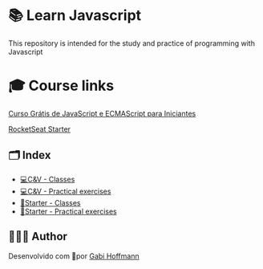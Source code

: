 # 📚 Learn Javascript

This repository is intended for the study and practice of programming with Javascript

# 🎓 Course links
   [Curso Grátis de JavaScript e ECMAScript para Iniciantes](https://www.youtube.com/playlist?list=PLHz_AreHm4dlsK3Nr9GVvXCbpQyHQl1o1)

   [RocketSeat Starter](https://rocketseat.com.br/starter)

## 🗂 Index

- [💻C&V - Classes](https://github.com/gabihoffmann/javascript-learn/tree/master/aulas-cursoemvideo)
- [💻C&V - Practical exercises](https://github.com/gabihoffmann/javascript-learn/tree/master/pratica-cursoemvideo)
- [🚀Starter - Classes](#)
- [🚀Starter - Practical exercises](#)
    
## 🙋🏻‍♀️ Author

Desenvolvido com 🧡por [Gabi Hoffmann](https://www.linkedin.com/in/agfhoffmann/)
 
